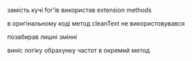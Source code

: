 замість кучі for'ів використав extension methods

в оригінальному коді метод cleanText не використовувався

позабирав лишні змінні

виніс логіку обрахунку частот в окремий метод
